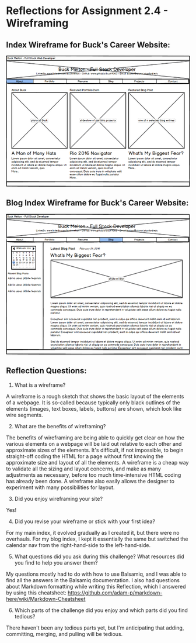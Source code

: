 # Reflections for Assignment 2.4 - Wireframing


## Index Wireframe for Buck's Career Website:


![Index Wireframe for Buck's Career Website](imgs/wireframe-index.png "Index Wireframe for Buck's Career Website")


## Blog Index Wireframe for Buck's Career Website:


![Blog Index Wireframe for Buck's Career Website](imgs/wireframe-blog-index.png "Blog Index Wireframe for Buck's Career Website")


## Reflection Questions:

1. What is a wireframe?

  A wireframe is a rough sketch that shows the basic layout of the elements of a webpage.  It is so-called because typically only black outlines of the elements (images, text boxes, labels, buttons) are shown, which look like wire segments.

2. What are the benefits of wireframing?

  The benefits of wireframing are being able to quickly get clear on how the various elements on a webpage will be laid out relative to each other and approximate sizes of the elements.  It's difficult, if not impossible, to begin straight-off coding the HTML for a page without first knowing the approximate size and layout of all the elements.  A wireframe is a cheap way to validate all the sizing and layout concerns, and make as many adjustments as necessary, before too much time-intensive HTML coding has already been done.  A wireframe also easily allows the designer to experiment with many possibilities for layout.

3. Did you enjoy wireframing your site?

  Yes!

4. Did you revise your wireframe or stick with your first idea?

  For my main index, it evolved gradually as I created it, but there were no overhauls.  For my blog index, I kept it essentially the same but switched the calendar nav from the right-hand-side to the left-hand-side.

5. What questions did you ask during this challenge? What resources did you find to help you answer them?

  My questions mostly had to do with how to use Balsamiq, and I was able to find all the answers in the Balsamiq documentation.  I also had questions about Markdown formatting while writing this Reflection, which I answered by using this cheatsheet: https://github.com/adam-p/markdown-here/wiki/Markdown-Cheatsheet

6. Which parts of the challenge did you enjoy and which parts did you find tedious?

  There haven't been any tedious parts yet, but I'm anticipating that adding, committing, merging, and pulling will be tedious.


